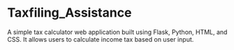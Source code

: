 # Taxfiling_Assistance
A simple tax calculator web application built using Flask, Python, HTML, and CSS. It allows users to calculate income tax based on user input.
